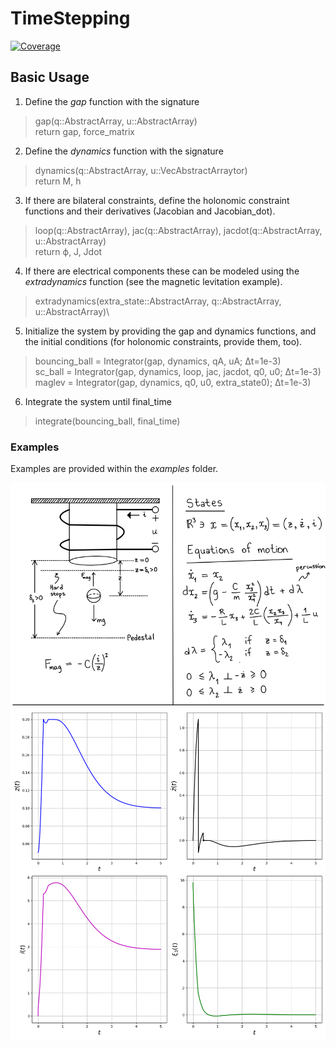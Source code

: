 # TimeStepping

[![Coverage](https://codecov.io/gh/Symplectomorphism/TimeStepping.jl/branch/master/graph/badge.svg)](https://codecov.io/gh/Symplectomorphism/TimeStepping.jl)

## Basic Usage

1. Define the _gap_ function with the signature
> gap(q::AbstractArray, u::AbstractArray)\
> return gap, force_matrix

2. Define the _dynamics_ function with the signature
> dynamics(q::AbstractArray, u::VecAbstractArraytor)\
> return M, h

3. If there are bilateral constraints, define the holonomic constraint functions and their derivatives (Jacobian and Jacobian_dot).
> loop(q::AbstractArray), jac(q::AbstractArray), jacdot(q::AbstractArray, u::AbstractArray)\
> return ϕ, J, Jdot

4. If there are electrical components these can be modeled using the _extradynamics_ function (see the magnetic levitation example).
> extradynamics(extra_state::AbstractArray, q::AbstractArray, u::AbstractArray)\

5. Initialize the system by providing the gap and dynamics functions, and the initial conditions (for holonomic constraints, provide them, too).
> bouncing_ball = Integrator(gap, dynamics, qA, uA; Δt=1e-3)\
> sc_ball = Integrator(gap, dynamics, loop, jac, jacdot, q0, u0; Δt=1e-3)\
> maglev = Integrator(gap, dynamics, q0, u0, extra_state0); Δt=1e-3)

6. Integrate the system until final_time
> integrate(bouncing_ball, final_time)

### Examples
Examples are provided within the _examples_ folder.

![Image](examples/magnetic_levitation/maglev_description.png)
![Image](examples/magnetic_levitation/maglev_fb.png)
